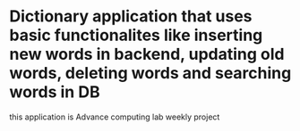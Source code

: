 # Dictionary application that uses basic functionalites like inserting new words in backend, updating old words, deleting words and searching words in DB
this application is Advance computing lab weekly project